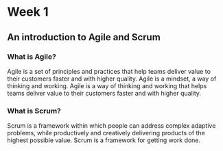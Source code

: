# Week 1

## An introduction to Agile and Scrum

### What is Agile?

Agile is a set of principles and practices that help teams deliver value to their customers faster and with higher quality. Agile is a mindset, a way of thinking and working.
Agile is a way of thinking and working that helps teams deliver value to their customers faster and with higher quality.

### What is Scrum?

Scrum is a framework within which people can address complex adaptive problems, while productively and creatively delivering products of the highest possible value. Scrum is a framework for getting work done.
